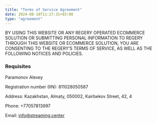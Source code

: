 ```yaml
---
title: "Terms of Service Agreement"
date: 2024-08-18T11:27:31+03:00
type: "agreement"
---
```


BY USING THIS WEBSITE OR ANY REGERY OPERATED ECOMMERCE SOLUTION OR SUBMITTING PERSONAL INFORMATION TO REGERY THROUGH THIS WEBSITE OR ECOMMERCE SOLUTION, YOU ARE CONSENTING TO THE REGERY’S TERMS OF SERVICE, AS WELL AS THE FOLLOWING NOTICES AND POLICIES.

### Requisites

Paramonov Alexey

Registration number (IIN): 811028050587

Address: Kazakhstan, Almaty, 050002, Kairbekov Street, 42, 4 

Phone: +77057813997

Email: info@streaming.center
